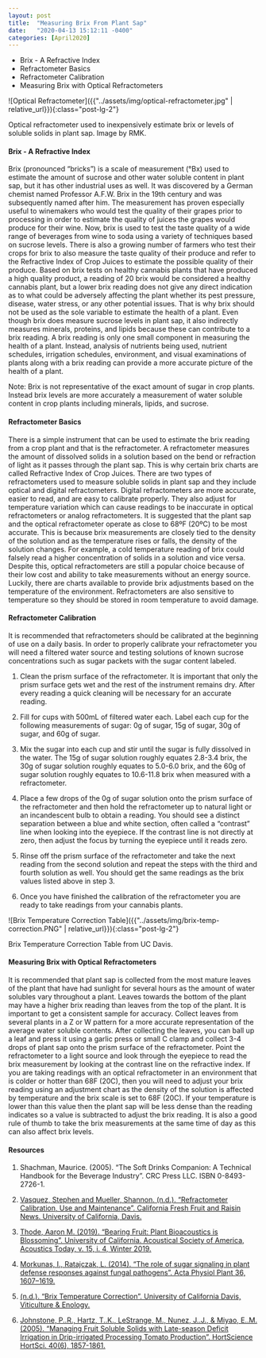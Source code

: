 ```yaml
---
layout: post
title:  "Measuring Brix From Plant Sap"
date:   "2020-04-13 15:12:11 -0400"
categories: [April2020]
---
```




* Brix - A Refractive Index
* Refractometer Basics
* Refractometer Calibration
* Measuring Brix with Optical Refractometers



![Optical Refractometer]({{"../assets/img/optical-refractometer.jpg" | relative_url}}){:class="post-lg-2"}
<div class="text-center blog-caption">
Optical refractometer used to inexpensively estimate brix or levels of soluble solids in plant sap. Image by RMK. 
</div>



#### Brix - A Refractive Index
Brix (pronounced “bricks”) is a scale of measurement (°Bx) used to estimate the amount of sucrose and other water soluble content in plant sap, but it has other industrial uses as well. It was discovered by a German chemist named Professor A.F.W. Brix in the 19th century and was subsequently named after him. The measurement has proven especially useful to winemakers who would test the quality of their grapes prior to processing in order to estimate the quality of juices the grapes would produce for their wine. Now, brix is used to test the taste quality of a wide range of beverages from wine to soda using a variety of techniques based on sucrose levels. There is also a growing number of farmers who test their crops for brix to also measure the taste quality of their produce and refer to the Refractive Index of Crop Juices to estimate the possible quality of their produce. Based on brix tests on healthy cannabis plants that have produced a high quality product, a reading of 20 brix would be considered a healthy cannabis plant, but a lower brix reading does not give any direct indication as to what could be adversely affecting the plant whether its pest pressure, disease, water stress, or any other potential issues. That is why brix should not be used as the sole variable to estimate the health of a plant. Even though brix does measure sucrose levels in plant sap, it also indirectly measures minerals, proteins, and lipids because these can contribute to a brix reading. A brix reading is only one small component in measuring the health of a plant. Instead, analysis of nutrients being used, nutrient schedules, irrigation schedules, environment, and visual examinations of plants along with a brix reading can provide a more accurate picture of the health of a plant. 



<div class="text-center blog-quote">
Note: Brix is not representative of the exact amount of sugar in crop plants. Instead brix levels are more accurately a measurement of water soluble content in crop plants including minerals, lipids, and sucrose. 
</div>



#### Refractometer Basics
There is a simple instrument that can be used to estimate the brix reading from a crop plant and that is the refractometer. A refractometer measures the amount of dissolved solids in a solution based on the bend or refraction of light as it passes through the plant sap. This is why certain brix charts are called Refractive Index of Crop Juices. There are two types of refractometers used to measure soluble solids in plant sap and they include optical and digital refractometers. Digital refractometers are more accurate, easier to read, and are easy to calibrate properly. They also adjust for temperature variation which can cause readings to be inaccurate in optical refractometers or analog refractometers. It is suggested that the plant sap and the optical refractometer operate as close to 68ºF (20ºC) to be most accurate. This is because brix measurements are closely tied to the density of the solution and as the temperature rises or falls, the density of the solution changes. For example, a cold temperature reading of brix could falsely read a higher concentration of solids in a solution and vice versa. Despite this, optical refractometers are still a popular choice because of their low cost and ability to take measurements without an energy source. Luckily, there are charts available to provide brix adjustments based on the temperature of the environment. Refractometers are also sensitive to temperature so they should be stored in room temperature to avoid damage.



#### Refractometer Calibration
It is recommended that refractometers should be calibrated at the beginning of use on a daily basis. In order to properly calibrate your refractometer you will need a filtered water source and testing solutions of known sucrose concentrations such as sugar packets with the sugar content labeled. 

1. Clean the prism surface of the refractometer. It is important that only the prism surface gets wet and the rest of the instrument remains dry. After every reading a quick cleaning will be necessary for an accurate reading. 

2. Fill for cups with 500mL of filtered water each. Label each cup for the following measurements of sugar: 0g of sugar, 15g of sugar, 30g of sugar, and 60g of sugar. 

3. Mix the sugar into each cup and stir until the sugar is fully dissolved in the water.  The 15g of sugar solution roughly equates 2.8-3.4 brix, the 30g of sugar solution roughly equates to 5.0-6.0 brix, and the 60g of sugar solution roughly equates to 10.6-11.8 brix when measured with a refractometer. 

4. Place a few drops of the 0g of sugar solution onto the prism surface of the refractometer and then hold the refractometer up to natural light or an incandescent bulb to obtain a reading. You should see a distinct separation between a blue and white section, often called a “contrast” line when looking into the eyepiece. If the contrast line is not directly at zero, then adjust the focus by turning the eyepiece until it reads zero.

5. Rinse off the prism surface of the refractometer and take the next reading from the second solution and repeat the steps with the third and fourth solution as well. You should get the same readings as the brix values listed above in step 3. 

6. Once you have finished the calibration of the refractometer you are ready to take readings from your cannabis plants. 



![Brix Temperature Correction Table]({{"../assets/img/brix-temp-correction.PNG" | relative_url}}){:class="post-lg-2"}
<div class="text-center blog-caption">
Brix Temperature Correction Table from UC Davis. 
</div>



#### Measuring Brix with Optical Refractometers
It is recommended that plant sap is collected from the most mature leaves of the plant that have had sunlight for several hours as the amount of water solubles vary throughout a plant. Leaves towards the bottom of the plant may have a higher brix reading than leaves from the top of the plant. It is important to get a consistent sample for accuracy. Collect leaves from several plants in a Z or W pattern for a more accurate representation of the average water soluble contents. After collecting the leaves, you can ball up a leaf and press it using a garlic press or small C clamp and collect 3-4 drops of plant sap onto the prism surface of the refractometer. Point the refractometer to a light source and look through the eyepiece to read the brix measurement by looking at the contrast line on the refractive index. If you are taking readings with an optical refractometer in an environment that is colder or hotter than 68F (20C), then you will need to adjust your brix reading using an adjustment chart as the density of the solution is affected by temperature and the brix scale is set to 68F (20C). If your temperature is lower than this value then the plant sap will be less dense than the reading indicates so a value is subtracted to adjust the brix reading. It is also a good rule of thumb to take the brix measurements at the same time of day as this can also affect brix levels. 




#### Resources
1. Shachman, Maurice. (2005). “The Soft Drinks Companion: A Technical Handbook for the Beverage Industry”. CRC Press LLC. ISBN 0-8493-2726-1. 

2. <a href="http://www.iv.ucdavis.edu/files/24488.pdf"> Vasquez, Stephen and Mueller, Shannon. (n.d.). “Refractometer Calibration, Use and Maintenance”. California Fresh Fruit and Raisin News. University of California, Davis. 
</a>

3. <a href="https://acousticstoday.org/wp-content/uploads/2019/12/Bearing-Fruit-Plant-Bioacoustics-is-Blossoming-Aaron-M.-Thode.pdf"> Thode, Aaron M. (2019). “Bearing Fruit: Plant Bioacoustics is Blossoming”. University of California. Acoustical Society of America, Acoustics Today, v. 15, i. 4, Winter 2019. 
</a>

4. <a href="https://link.springer.com/article/10.1007/s11738-014-1559-z"> Morkunas, I., Ratajczak, L. (2014). “The role of sugar signaling in plant defense responses against fungal pathogens”. Acta Physiol Plant 36, 1607–1619. 
</a>

5. <a href="https://wineserver.ucdavis.edu/industry-info/enology/methods-and-techniques/winery-lab-techniques/brix-temperature-correction"> (n.d.). “Brix Temperature Correction”. University of California Davis, Viticulture &amp; Enology. </a>

6. <a href="https://journals.ashs.org/hortsci/view/journals/hortsci/40/6/article-p1857.xml"> Johnstone, P..R., Hartz, T..K., LeStrange, M., Nunez, J..J., &amp; Miyao, E..M. (2005). “Managing Fruit Soluble Solids with Late-season Deficit Irrigation in Drip-irrigated Processing Tomato Production”. HortScience HortSci. 40(6), 1857-1861. </a>



